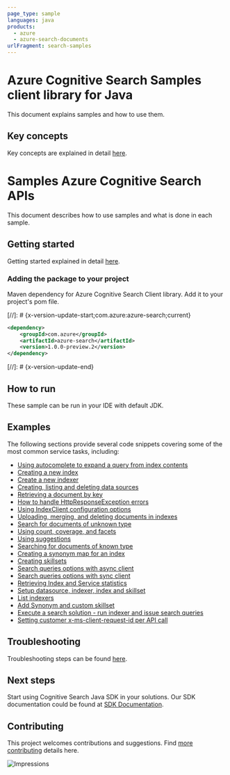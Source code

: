 ```yaml
---
page_type: sample
languages: java
products:
  - azure
  - azure-search-documents
urlFragment: search-samples
---
```


# Azure Cognitive Search Samples client library for Java
This document explains samples and how to use them.

## Key concepts
Key concepts are explained in detail [here][SDK_README_KEY_CONCEPTS].

# Samples Azure Cognitive Search APIs
This document describes how to use samples and what is done in each sample.

## Getting started
Getting started explained in detail [here][SDK_README_GETTING_STARTED].
 
### Adding the package to your project

Maven dependency for Azure Cognitive Search Client library. Add it to your project's pom file.

[//]: # {x-version-update-start;com.azure:azure-search;current}

```xml
<dependency>
    <groupId>com.azure</groupId>
    <artifactId>azure-search</artifactId>
    <version>1.0.0-preview.2</version>
</dependency>
```

[//]: # {x-version-update-end}

## How to run
These sample can be run in your IDE with default JDK.

## Examples
The following sections provide several code snippets covering some of the most common service tasks, including:

-   [Using autocomplete to expand a query from index contents](java/com/azure/search/documents/AutoCompleteExample.java)
-   [Creating a new index](https://github.com/Azure/azure-sdk-for-java/blob/master/sdk/search/azure-search-documents/src/samples/java/com/azure/search/documents/indexes/CreateIndexExample.java)
-   [Create a new indexer](jhttps://github.com/Azure/azure-sdk-for-java/blob/master/sdk/search/azure-search-documents/src/samples/java/com/azure/search/documents/indexes/CreateIndexerExample.java)
-   [Creating, listing and deleting data sources](https://github.com/Azure/azure-sdk-for-java/blob/master/sdk/search/azure-search-documents/src/samples/java/com/azure/search/documents/indexes/DataSourceExample.java)
-   [Retrieving a document by key](java/com/azure/search/documents/GetSingleDocumentExample.java)
-   [How to handle HttpResponseException errors](java/com/azure/search/documents/HttpResponseExceptionExample.java)
-   [Using IndexClient configuration options](java/com/azure/search/documents/IndexClientConfigurationExample.java)
-   [Uploading, merging, and deleting documents in indexes](java/com/azure/search/documents/IndexContentManagementExample.java)
-   [Search for documents of unknown type](java/com/azure/search/documents/SearchForDynamicDocumentsExample.java)
-   [Using count, coverage, and facets](java/com/azure/search/documents/SearchOptionsExample.java)
-   [Using suggestions](java/com/azure/search/documents/SearchSuggestionExample.java)
-   [Searching for documents of known type](java/com/azure/search/documents/SearchAsyncWithFullyTypedDocumentsExample.java)
-   [Creating a synonym map for an index](java/com/azure/search/documents/SynonymMapsCreateExample.java)
-   [Creating skillsets](https://github.com/Azure/azure-sdk-for-java/blob/master/sdk/search/azure-search-documents/src/samples/java/com/azure/search/documents/indexes/CreateSkillsetExample.java)
-   [Search queries options with async client](java/com/azure/search/documents/SearchOptionsAsyncExample.java)
-   [Search queries options with sync client](java/com/azure/search/documents/SearchOptionsExample.java)
-   [Retrieving Index and Service statistics](java/com/azure/search/documents/IndexAndServiceStatisticsExample.java)
-   [Setup datasource, indexer, index and skillset](https://github.com/Azure/azure-sdk-for-java/blob/master/sdk/search/azure-search-documents/src/samples/java/com/azure/search/documents/indexes/LifecycleSetupExample.java)
-   [List indexers](https://github.com/Azure/azure-sdk-for-java/blob/master/sdk/search/azure-search-documents/src/samples/java/com/azure/search/documents/indexes/ListIndexersExample.java)
-   [Add Synonym and custom skillset](java/com/azure/search/documents/RefineSearchCapabilitiesExample.java)
-   [Execute a search solution - run indexer and issue search queries](java/com/azure/search/documents/RunningSearchSolutionExample.java)
-   [Setting customer x-ms-client-request-id per API call](java/com/azure/search/documents/PerCallRequestIdExample.java)

## Troubleshooting
Troubleshooting steps can be found [here][SDK_README_TROUBLESHOOTING].

## Next steps
Start using Cognitive Search Java SDK in your solutions. Our SDK documentation could be found at [SDK Documentation][azsearch_docs]. 

## Contributing
This project welcomes contributions and suggestions. Find [more contributing][SDK_README_CONTRIBUTING] details here.

<!-- LINKS -->
[KEYS_SDK_README]: ../../README.md
[SDK_README_CONTRIBUTING]: ../../README.md#contributing
[SDK_README_GETTING_STARTED]: ../../README.md#getting-started
[SDK_README_TROUBLESHOOTING]: ../../README.md#troubleshooting
[SDK_README_KEY_CONCEPTS]: ../../README.md#key-concepts
[SDK_README_DEPENDENCY]: ../../README.md#adding-the-package-to-your-product
[azsearch_docs]: https://docs.microsoft.com/en-us/azure/search

![Impressions](https://azure-sdk-impressions.azurewebsites.net/api/impressions/azure-sdk-for-java/sdk/search/azure-search/samples/README.png)
